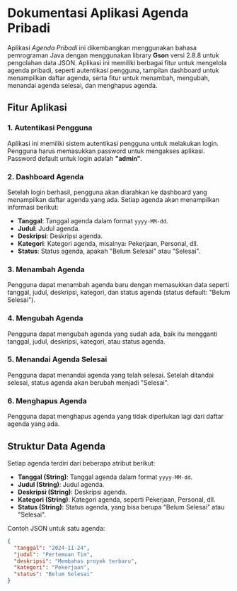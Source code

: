# Dokumentasi Aplikasi Agenda Pribadi

Aplikasi *Agenda Pribadi* ini dikembangkan menggunakan bahasa pemrograman Java dengan menggunakan library **Gson** versi 2.8.8 untuk pengolahan data JSON. Aplikasi ini memiliki berbagai fitur untuk mengelola agenda pribadi, seperti autentikasi pengguna, tampilan dashboard untuk menampilkan daftar agenda, serta fitur untuk menambah, mengubah, menandai agenda selesai, dan menghapus agenda.

## Fitur Aplikasi

### 1. **Autentikasi Pengguna**
Aplikasi ini memiliki sistem autentikasi pengguna untuk melakukan login. Pengguna harus memasukkan password untuk mengakses aplikasi. Password default untuk login adalah **"admin"**.

### 2. **Dashboard Agenda**
Setelah login berhasil, pengguna akan diarahkan ke dashboard yang menampilkan daftar agenda yang ada. Setiap agenda akan menampilkan informasi berikut:
- **Tanggal**: Tanggal agenda dalam format `yyyy-MM-dd`.
- **Judul**: Judul agenda.
- **Deskripsi**: Deskripsi agenda.
- **Kategori**: Kategori agenda, misalnya: Pekerjaan, Personal, dll.
- **Status**: Status agenda, apakah "Belum Selesai" atau "Selesai".

### 3. **Menambah Agenda**
Pengguna dapat menambah agenda baru dengan memasukkan data seperti tanggal, judul, deskripsi, kategori, dan status agenda (status default: "Belum Selesai").

### 4. **Mengubah Agenda**
Pengguna dapat mengubah agenda yang sudah ada, baik itu mengganti tanggal, judul, deskripsi, kategori, atau status agenda.

### 5. **Menandai Agenda Selesai**
Pengguna dapat menandai agenda yang telah selesai. Setelah ditandai selesai, status agenda akan berubah menjadi "Selesai".

### 6. **Menghapus Agenda**
Pengguna dapat menghapus agenda yang tidak diperlukan lagi dari daftar agenda yang ada.

## Struktur Data Agenda

Setiap agenda terdiri dari beberapa atribut berikut:

- **Tanggal (String)**: Tanggal agenda dalam format `yyyy-MM-dd`.
- **Judul (String)**: Judul agenda.
- **Deskripsi (String)**: Deskripsi agenda.
- **Kategori (String)**: Kategori agenda, seperti Pekerjaan, Personal, dll.
- **Status (String)**: Status agenda, yang bisa berupa "Belum Selesai" atau "Selesai".

Contoh JSON untuk satu agenda:

```json
{
  "tanggal": "2024-11-24",
  "judul": "Pertemuan Tim",
  "deskripsi": "Membahas proyek terbaru",
  "kategori": "Pekerjaan",
  "status": "Belum Selesai"
}

